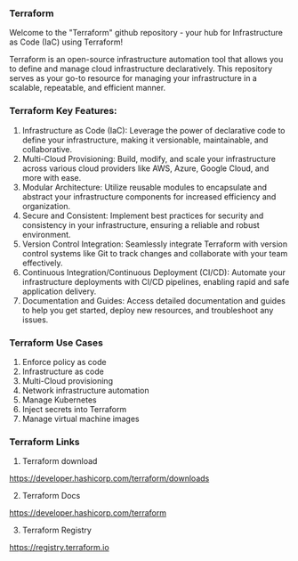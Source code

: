 ### Terraform

Welcome to the "Terraform" github repository - your hub for Infrastructure as Code (IaC) using Terraform!

Terraform is an open-source infrastructure automation tool that allows you to define and manage cloud infrastructure declaratively. This repository serves as your go-to resource for managing your infrastructure in a scalable, repeatable, and efficient manner.

### Terraform Key Features:

1. Infrastructure as Code (IaC): Leverage the power of declarative code to define your infrastructure, making it versionable, maintainable, and collaborative.
2. Multi-Cloud Provisioning: Build, modify, and scale your infrastructure across various cloud providers like AWS, Azure, Google Cloud, and more with ease.
3. Modular Architecture: Utilize reusable modules to encapsulate and abstract your infrastructure components for increased efficiency and organization.
4. Secure and Consistent: Implement best practices for security and consistency in your infrastructure, ensuring a reliable and robust environment.
5. Version Control Integration: Seamlessly integrate Terraform with version control systems like Git to track changes and collaborate with your team effectively.
6. Continuous Integration/Continuous Deployment (CI/CD): Automate your infrastructure deployments with CI/CD pipelines, enabling rapid and safe application delivery.
7. Documentation and Guides: Access detailed documentation and guides to help you get started, deploy new resources, and troubleshoot any issues.


### Terraform Use Cases

1. Enforce policy as code
2. Infrastructure as code
3. Multi-Cloud provisioning
4. Network infrastructure automation
5. Manage Kubernetes
6. Inject secrets into Terraform
7. Manage virtual machine images

### Terraform Links

1. Terraform download

https://developer.hashicorp.com/terraform/downloads

2. Terraform Docs

https://developer.hashicorp.com/terraform

3. Terraform Registry

https://registry.terraform.io

